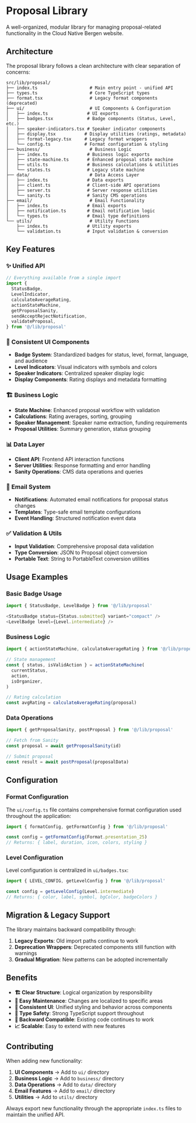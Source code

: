 # Proposal Library

A well-organized, modular library for managing proposal-related functionality in the Cloud Native Bergen website.

## Architecture

The proposal library follows a clean architecture with clear separation of concerns:

```
src/lib/proposal/
├── index.ts                    # Main entry point - unified API
├── types.ts                    # Core TypeScript types
├── format.tsx                  # Legacy format components (deprecated)
├── ui/                         # UI Components & Configuration
│   ├── index.ts               # UI exports
│   ├── badges.tsx             # Badge components (Status, Level, etc.)
│   ├── speaker-indicators.tsx # Speaker indicator components
│   ├── display.tsx           # Display utilities (ratings, metadata)
│   ├── format-legacy.tsx     # Legacy format wrappers
│   └── config.ts             # Format configuration & styling
├── business/                   # Business Logic
│   ├── index.ts               # Business logic exports
│   ├── state-machine.ts       # Enhanced proposal state machine
│   ├── utils.ts               # Business calculations & utilities
│   └── states.ts              # Legacy state machine
├── data/                       # Data Access Layer
│   ├── index.ts               # Data exports
│   ├── client.ts              # Client-side API operations
│   ├── server.ts              # Server response utilities
│   └── sanity.ts              # Sanity CMS operations
├── email/                      # Email Functionality
│   ├── index.ts               # Email exports
│   ├── notification.ts        # Email notification logic
│   └── types.ts               # Email type definitions
└── utils/                      # Utility Functions
    ├── index.ts               # Utility exports
    └── validation.ts          # Input validation & conversion
```

## Key Features

### ✨ Unified API

```typescript
// Everything available from a single import
import {
  StatusBadge,
  LevelIndicator,
  calculateAverageRating,
  actionStateMachine,
  getProposalSanity,
  sendAcceptRejectNotification,
  validateProposal,
} from '@/lib/proposal'
```

### 🎨 Consistent UI Components

- **Badge System**: Standardized badges for status, level, format, language, and audience
- **Level Indicators**: Visual indicators with symbols and colors
- **Speaker Indicators**: Centralized speaker display logic
- **Display Components**: Rating displays and metadata formatting

### 🏗️ Business Logic

- **State Machine**: Enhanced proposal workflow with validation
- **Calculations**: Rating averages, sorting, grouping
- **Speaker Management**: Speaker name extraction, funding requirements
- **Proposal Utilities**: Summary generation, status grouping

### 📊 Data Layer

- **Client API**: Frontend API interaction functions
- **Server Utilities**: Response formatting and error handling
- **Sanity Operations**: CMS data operations and queries

### 📧 Email System

- **Notifications**: Automated email notifications for proposal status changes
- **Templates**: Type-safe email template configurations
- **Event Handling**: Structured notification event data

### ✅ Validation & Utils

- **Input Validation**: Comprehensive proposal data validation
- **Type Conversion**: JSON to Proposal object conversion
- **Portable Text**: String to PortableText conversion utilities

## Usage Examples

### Basic Badge Usage

```typescript
import { StatusBadge, LevelBadge } from '@/lib/proposal'

<StatusBadge status={Status.submitted} variant="compact" />
<LevelBadge level={Level.intermediate} />
```

### Business Logic

```typescript
import { actionStateMachine, calculateAverageRating } from '@/lib/proposal'

// State management
const { status, isValidAction } = actionStateMachine(
  currentStatus,
  action,
  isOrganizer,
)

// Rating calculation
const avgRating = calculateAverageRating(proposal)
```

### Data Operations

```typescript
import { getProposalSanity, postProposal } from '@/lib/proposal'

// Fetch from Sanity
const proposal = await getProposalSanity(id)

// Submit proposal
const result = await postProposal(proposalData)
```

## Configuration

### Format Configuration

The `ui/config.ts` file contains comprehensive format configuration used throughout the application:

```typescript
import { formatConfig, getFormatConfig } from '@/lib/proposal'

const config = getFormatConfig(Format.presentation_25)
// Returns: { label, duration, icon, colors, styling }
```

### Level Configuration

Level configuration is centralized in `ui/badges.tsx`:

```typescript
import { LEVEL_CONFIG, getLevelConfig } from '@/lib/proposal'

const config = getLevelConfig(Level.intermediate)
// Returns: { color, label, symbol, bgColor, badgeColors }
```

## Migration & Legacy Support

The library maintains backward compatibility through:

1. **Legacy Exports**: Old import paths continue to work
2. **Deprecation Wrappers**: Deprecated components still function with warnings
3. **Gradual Migration**: New patterns can be adopted incrementally

## Benefits

- **🏗️ Clear Structure**: Logical organization by responsibility
- **🔧 Easy Maintenance**: Changes are localized to specific areas
- **🎨 Consistent UI**: Unified styling and behavior across components
- **📱 Type Safety**: Strong TypeScript support throughout
- **🔄 Backward Compatible**: Existing code continues to work
- **📈 Scalable**: Easy to extend with new features

## Contributing

When adding new functionality:

1. **UI Components** → Add to `ui/` directory
2. **Business Logic** → Add to `business/` directory
3. **Data Operations** → Add to `data/` directory
4. **Email Features** → Add to `email/` directory
5. **Utilities** → Add to `utils/` directory

Always export new functionality through the appropriate `index.ts` files to maintain the unified API.
